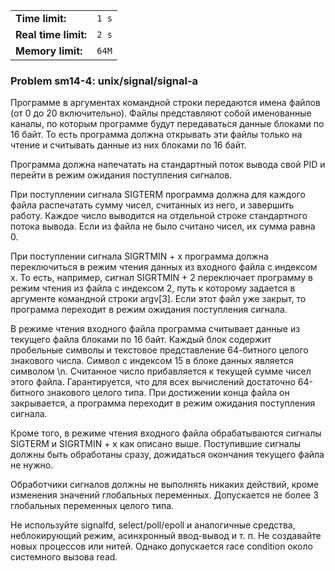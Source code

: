 |                      |       |
|----------------------|-------|
| **Time limit:**      | `1 s` |
| **Real time limit:** | `2 s` |
| **Memory limit:**    | `64M` |


### Problem sm14-4: unix/signal/signal-a

Программе в аргументах командной строки передаются имена файлов (от 0 до 20 включительно). Файлы
представляют собой именованные каналы, по которым программе будут передаваться данные блоками по 16
байт. То есть программа должна открывать эти файлы только на чтение и считывать данные из них
блоками по 16 байт.

Программа должна напечатать на стандартный поток вывода свой PID и перейти в режим ожидания
поступления сигналов.

При поступлении сигнала SIGTERM программа должна для каждого файла распечатать сумму чисел,
считанных из него, и завершить работу. Каждое число выводится на отдельной строке стандартного
потока вывода. Если из файла не было считано чисел, их сумма равна 0.

При поступлении сигнала SIGRTMIN + x программа должна переключиться в режим чтения данных из
входного файла с индексом x. То есть, например, сигнал SIGRTMIN + 2 переключает программу в режим
чтения из файла с индексом 2, путь к которому задается в аргументе командной строки argv[3]. Если
этот файл уже закрыт, то программа переходит в режим ожидания поступления сигнала.

В режиме чтения входного файла программа считывает данные из текущего файла блоками по 16 байт.
Каждый блок содержит пробельные символы и текстовое представление 64-битного целого знакового числа.
Символ с индексом 15 в блоке данных является символом \n. Считанное число прибавляется к текущей
сумме чисел этого файла. Гарантируется, что для всех вычислений достаточно 64-битного знакового
целого типа. При достижении конца файла он закрывается, а программа переходит в режим ожидания
поступления сигнала.

Кроме того, в режиме чтения входного файла обрабатываются сигналы SIGTERM и SIGRTMIN + x как описано
выше. Поступившие сигналы должны быть обработаны сразу, дожидаться окончания текущего файла не
нужно.

Обработчики сигналов должны не выполнять никаких действий, кроме изменения значений глобальных
переменных. Допускается не более 3 глобальных переменных целого типа.

Не используйте signalfd, select/poll/epoll и аналогичные средства, неблокирующий режим, асинхронный
ввод-вывод и т. п. Не создавайте новых процессов или нитей. Однако допускается race condition около
системного вызова read.


